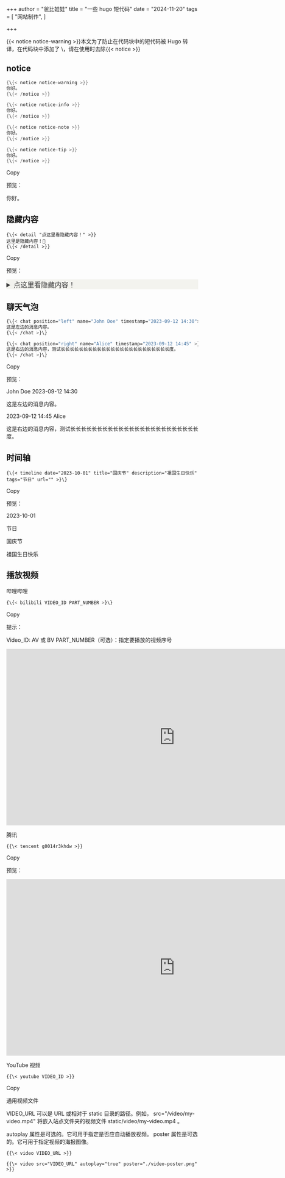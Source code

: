+++
author = "爸比娃娃"
title = "一些 hugo 短代码"
date = "2024-11-20"
tags = [
    "网站制作",
]

+++

{\{< notice notice-warning >}}本文为了防止在代码块中的短代码被 Hugo 转译，在代码块中添加了 \，请在使用时去除{\{< notice >}}

## notice

```go
{\{< notice notice-warning >}}
你好。
{\{< /notice >}}

{\{< notice notice-info >}}
你好。
{\{< /notice >}}

{\{< notice notice-note >}}
你好。
{\{< /notice >}}

{\{< notice notice-tip >}}
你好。
{\{< /notice >}}
```

Copy

预览：



你好。



## 隐藏内容

```fallback
{\{< detail "点这里看隐藏内容！" >}}
这里是隐藏内容！🥰
{\{< /detail >}}
```

Copy

预览：

<details style="box-sizing: border-box; scrollbar-width: auto; scrollbar-color: var(--scrollbar-thumb)transparent; display: block; color: rgb(58, 58, 58); font-family: fontello, sans-serif; font-size: 18px; font-style: normal; font-variant-ligatures: normal; font-variant-caps: normal; font-weight: 400; letter-spacing: normal; orphans: 2; text-align: start; text-indent: 0px; text-transform: none; widows: 2; word-spacing: 0px; -webkit-text-stroke-width: 0px; white-space: normal; background-color: rgb(243, 243, 238); text-decoration-thickness: initial; text-decoration-style: initial; text-decoration-color: initial;"><summary style="box-sizing: border-box; scrollbar-width: auto; scrollbar-color: var(--scrollbar-thumb)transparent; display: list-item;">点这里看隐藏内容！</summary></details>



## 聊天气泡

```bash
{\{< chat position="left" name="John Doe" timestamp="2023-09-12 14:30">}}
这是左边的消息内容。
{\{< /chat >}\}

{\{< chat position="right" name="Alice" timestamp="2023-09-12 14:45" >}} 
这是右边的消息内容，测试长长长长长长长长长长长长长长长长长长长长长长长长度。
{\{< /chat >}\}
```

Copy

预览：

John Doe  2023-09-12 14:30

这是左边的消息内容。



2023-09-12 14:45  Alice

这是右边的消息内容，测试长长长长长长长长长长长长长长长长长长长长长长长长度。

## 时间轴

```fallback
{\{< timeline date="2023-10-01" title="国庆节" description="祖国生日快乐" tags="节日" url="" >}\}
```

Copy

预览：

2023-10-01

节日

国庆节

祖国生日快乐



## 播放视频

哔哩哔哩

```bash
{\{< bilibili VIDEO_ID PART_NUMBER >}\}
```

Copy

提示：



Video_ID: AV 或 BV PART_NUMBER（可选）：指定要播放的视频序号



<iframe src="https://player.bilibili.com/player.html?as_wide=1&amp;high_quality=1&amp;page=1&amp;bvid=BV1wT421v7ZN" scrolling="no" frameborder="no" framespacing="0" allowfullscreen="" style="box-sizing: border-box; scrollbar-width: auto; scrollbar-color: var(--scrollbar-thumb)transparent; width: 883.25px; height: 463.078px; left: 0px; top: 0px; border: 0px;"></iframe>

腾讯

```fallback
{{\< tencent g0014r3khdw >}}
```

Copy

预览：

<iframe src="https://v.qq.com/txp/iframe/player.html?vid=g0014r3khdw&amp;auto=0" scrolling="no" frameborder="no" framespacing="0" allowfullscreen="" style="box-sizing: border-box; scrollbar-width: auto; scrollbar-color: var(--scrollbar-thumb)transparent; width: 883.25px; height: 463.078px; left: 0px; top: 0px; border: 0px;"></iframe>



YouTube 视频

```fallback
{{\< youtube VIDEO_ID >}}
```

Copy

通用视频文件



VIDEO_URL 可以是 URL 或相对于 static 目录的路径。例如， src="/video/my-video.mp4" 将嵌入站点文件夹的视频文件 static/video/my-video.mp4 。

autoplay 属性是可选的。它可用于指定是否应自动播放视频。 poster 属性是可选的。它可用于指定视频的海报图像。



```fallback
{{\< video VIDEO_URL >}}

{{\< video src="VIDEO_URL" autoplay="true" poster="./video-poster.png" >}}
```